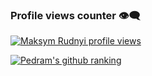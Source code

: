 

### Profile views counter 👁️‍🗨️
[![Maksym Rudnyi profile views](https://u8views.com/api/v1/github/profiles/7869344/views/day-week-month-total-count.svg)](https://u8views.com/github/pedramvdl31)

[![Pedram's github ranking](https://github-readme-ranking.vercel.app/api/rank?username=pedramvdl31&country_code=canada&theme=dark)](https://github.com/pedramvdl31/github-readme-ranking)
